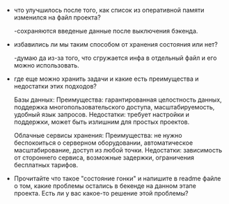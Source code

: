 
- что улучшилось после того, как список из оперативной памяти изменился на файл проекта?

    -сохраняются введеные данные после выключения бэкенда.

- избавились ли мы таким способом от хранения состояния или нет?

    -думаю да из-за того, что сгружается инфа в отдельный файл и его можно использовать.

- где еще можно хранить задачи и какие есть преимущества и недостатки этих подходов?

    Базы данных:
    Преимущества: гарантированная целостность данных, поддержка многопользовательского доступа, масштабируемость, удобный язык запросов.
    Недостатки: требует настройки и поддержки, может быть излишним для простых проектов.

    Облачные сервисы хранения:
    Преимущества: не нужно беспокоиться о серверном оборудовании, автоматическое масштабирование, доступ из любой точки.
    Недостатки: зависимость от стороннего сервиса, возможные задержки, ограничения бесплатных тарифов.

- Прочитайте что такое "состояние гонки" и напишите в readme файле о том, какие проблемы остались в бекенде на данном этапе проекта. Есть ли у вас какое-то решение этой проблемы?